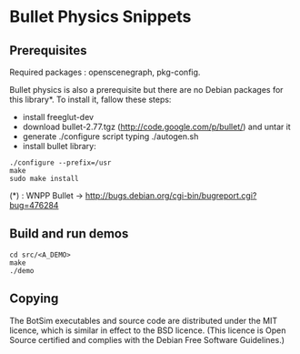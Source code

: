 # Bullet Physics Snippets

## Prerequisites

Required packages : openscenegraph, pkg-config.

Bullet physics is also a prerequisite but there are no Debian packages for this
library*. To install it, fallow these steps:
- install freeglut-dev
- download bullet-2.77.tgz (http://code.google.com/p/bullet/) and untar it
- generate ./configure script typing ./autogen.sh
- install bullet library:

```
./configure --prefix=/usr
make
sudo make install
```

(*) : WNPP Bullet -> http://bugs.debian.org/cgi-bin/bugreport.cgi?bug=476284

## Build and run demos

```
cd src/<A_DEMO>
make
./demo
```

## Copying

The BotSim executables and source code are distributed under the MIT licence,
which is similar in effect to the BSD licence. (This licence is Open Source
certified and complies with the Debian Free Software Guidelines.) 
